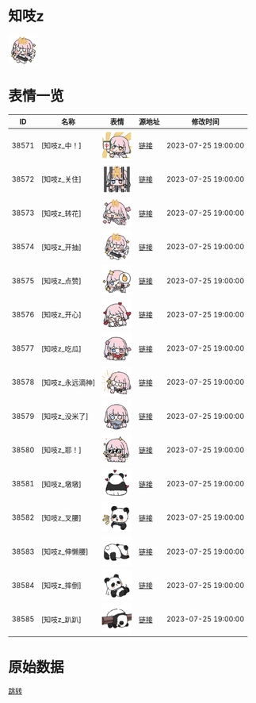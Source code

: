 # 知吱z

<img src="./cover.png" height="60" alt="cover" />

# 表情一览

|ID|名称|表情|源地址|修改时间|
|----|----|----|----|----|
|38571|[知吱z_中！]|<img src="./pic/038571_%5B知吱z_中！%5D.png" height="60" alt="中！"/>|[链接](https://i0.hdslb.com/bfs/garb/250388933b945c6f2b548574b954fbe53f004ff1.png)|2023-07-25 19:00:00|
|38572|[知吱z_关住]|<img src="./pic/038572_%5B知吱z_关住%5D.png" height="60" alt="关住"/>|[链接](https://i0.hdslb.com/bfs/garb/4408cd431ebdfaf1bf6bc31a028996b4ee424950.png)|2023-07-25 19:00:00|
|38573|[知吱z_转花]|<img src="./pic/038573_%5B知吱z_转花%5D.png" height="60" alt="转花"/>|[链接](https://i0.hdslb.com/bfs/garb/82d5f554f2223555b172d2614bf1456bc8b7cc21.png)|2023-07-25 19:00:00|
|38574|[知吱z_开抽]|<img src="./pic/038574_%5B知吱z_开抽%5D.png" height="60" alt="开抽"/>|[链接](https://i0.hdslb.com/bfs/garb/61f0da42c11e15626eeb0936499fa3eadca66097.png)|2023-07-25 19:00:00|
|38575|[知吱z_点赞]|<img src="./pic/038575_%5B知吱z_点赞%5D.png" height="60" alt="点赞"/>|[链接](https://i0.hdslb.com/bfs/garb/e06ed23551a8f018a43e4fe4c0aebb61017e8fec.png)|2023-07-25 19:00:00|
|38576|[知吱z_开心]|<img src="./pic/038576_%5B知吱z_开心%5D.png" height="60" alt="开心"/>|[链接](https://i0.hdslb.com/bfs/garb/c376dff50a3a2dd2ea72a0e3115df5c427e972a6.png)|2023-07-25 19:00:00|
|38577|[知吱z_吃瓜]|<img src="./pic/038577_%5B知吱z_吃瓜%5D.png" height="60" alt="吃瓜"/>|[链接](https://i0.hdslb.com/bfs/garb/830085e4acc818fb2f4e660c77dc6adb7b6f6c82.png)|2023-07-25 19:00:00|
|38578|[知吱z_永远滴神]|<img src="./pic/038578_%5B知吱z_永远滴神%5D.png" height="60" alt="永远滴神"/>|[链接](https://i0.hdslb.com/bfs/garb/e5f9618613f0c9843bcf073178ec4e6df4c8cf6f.png)|2023-07-25 19:00:00|
|38579|[知吱z_没米了]|<img src="./pic/038579_%5B知吱z_没米了%5D.png" height="60" alt="没米了"/>|[链接](https://i0.hdslb.com/bfs/garb/aaada91e5f5e5f51b412a21017cb94e9720d5272.png)|2023-07-25 19:00:00|
|38580|[知吱z_耶！]|<img src="./pic/038580_%5B知吱z_耶！%5D.png" height="60" alt="耶！"/>|[链接](https://i0.hdslb.com/bfs/garb/1f42f6b030c547358cd166b5d6f6e6fe4ba9fdb9.png)|2023-07-25 19:00:00|
|38581|[知吱z_墩墩]|<img src="./pic/038581_%5B知吱z_墩墩%5D.png" height="60" alt="墩墩"/>|[链接](https://i0.hdslb.com/bfs/garb/6141be0692a8731666787e16473a84162e8a5f87.png)|2023-07-25 19:00:00|
|38582|[知吱z_叉腰]|<img src="./pic/038582_%5B知吱z_叉腰%5D.png" height="60" alt="叉腰"/>|[链接](https://i0.hdslb.com/bfs/garb/a74fa08d2c2251b352da82f9bfb8105f7334e312.png)|2023-07-25 19:00:00|
|38583|[知吱z_伸懒腰]|<img src="./pic/038583_%5B知吱z_伸懒腰%5D.png" height="60" alt="伸懒腰"/>|[链接](https://i0.hdslb.com/bfs/garb/9ab514fa8f6d0ebc8a7ec86a53a505f50de416fd.png)|2023-07-25 19:00:00|
|38584|[知吱z_摔倒]|<img src="./pic/038584_%5B知吱z_摔倒%5D.png" height="60" alt="摔倒"/>|[链接](https://i0.hdslb.com/bfs/garb/382883a289a851e8f12fb22d8b8e501287dc45b9.png)|2023-07-25 19:00:00|
|38585|[知吱z_趴趴]|<img src="./pic/038585_%5B知吱z_趴趴%5D.png" height="60" alt="趴趴"/>|[链接](https://i0.hdslb.com/bfs/garb/41716b9b8e85b929af605cced00296a6e86ac39a.png)|2023-07-25 19:00:00|

# 原始数据

[跳转](./raw.json)

